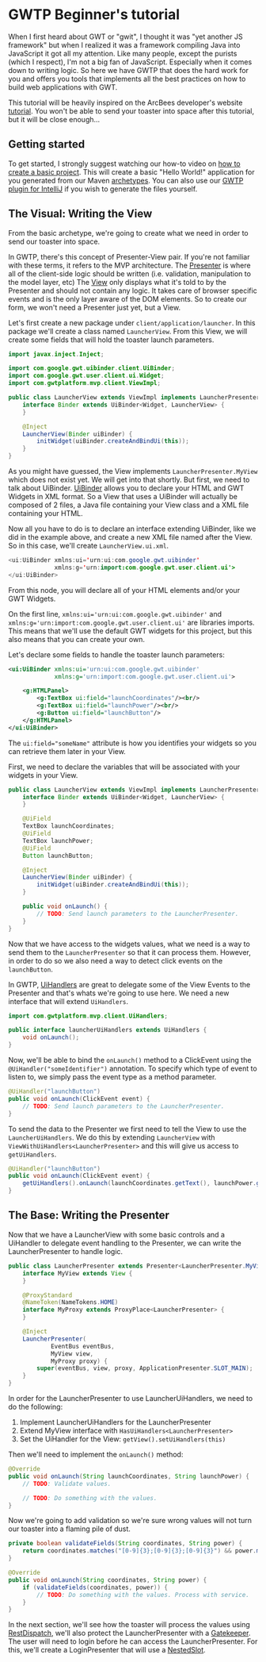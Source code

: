 # GWTP Beginner's tutorial
When I first heard about GWT or "gwit", I thought it was "yet another JS framework" but when I realized it was a framework compiling Java into JavaScript it got all my attention. Like many people, except the purists (which I respect), I'm not a big fan of JavaScript. Especially when it comes down to writing logic. So here we have GWTP that does the hard work for you and offers you tools that implements all the best practices on how to build web applications with GWT.

This tutorial will be heavily inspired on the ArcBees developer's website [tutorial][tutorial]. You won't be able to send your toaster into space after this tutorial, but it will be close enough...

## Getting started
To get started, I strongly suggest watching our how-to video on [how to create a basic project][generate]. This will create a basic "Hello World!" application for you generated from our Maven [archetypes][archetypes]. You can also use our [GWTP plugin for IntelliJ][plugin] if you wish to generate the files yourself.

## The Visual: Writing the View
From the basic archetype, we're going to create what we need in order to send our toaster into space.

In GWTP, there's this concept of Presenter-View pair. If you're not familiar with these terms, it refers to the MVP architecture. The [Presenter][presenter] is where all of the client-side logic should be written (i.e. validation, manipulation to the model layer, etc) The [View][view] only displays what it's told to by the Presenter and should not contain any logic. It takes care of browser specific events and is the only layer aware of the DOM elements. So to create our form, we won't need a Presenter just yet, but a View.

Let's first create a new package under `client/application/launcher`. In this package we'll create a class named `LauncherView`. From this View, we will create some fields that will hold the toaster launch parameters.

```java
import javax.inject.Inject;

import com.google.gwt.uibinder.client.UiBinder;
import com.google.gwt.user.client.ui.Widget;
import com.gwtplatform.mvp.client.ViewImpl;

public class LauncherView extends ViewImpl implements LauncherPresenter.MyView {
    interface Binder extends UiBinder<Widget, LauncherView> {
    }

    @Inject
    LauncherView(Binder uiBinder) {
        initWidget(uiBinder.createAndBindUi(this));
    }
}
```

As you might have guessed, the View implements `LauncherPresenter.MyView` which does not exist yet. We will get into that shortly. But first, we need to talk about UiBinder. [UiBinder][uibinder] allows you to declare your HTML and GWT Widgets in XML format. So a View that uses a UiBinder will actually be composed of 2 files, a Java file containing your View class and a XML file containing your HTML.

Now all you have to do is to declare an interface extending UiBinder, like we did in the example above, and create a new XML file named after the View. So in this case, we'll create `LauncherView.ui.xml`.

```java
<ui:UiBinder xmlns:ui='urn:ui:com.google.gwt.uibinder'
             xmlns:g='urn:import:com.google.gwt.user.client.ui'>
</ui:UiBinder>
```

From this node, you will declare all of your HTML elements and/or your GWT Widgets.

On the first line, `xmlns:ui='urn:ui:com.google.gwt.uibinder'` and `xmlns:g='urn:import:com.google.gwt.user.client.ui'` are libraries imports. This means that we'll use the default GWT widgets for this project, but this also means that you can create your own.

Let's declare some fields to handle the toaster launch parameters:

```xml
<ui:UiBinder xmlns:ui='urn:ui:com.google.gwt.uibinder'
             xmlns:g='urn:import:com.google.gwt.user.client.ui'>

    <g:HTMLPanel>
        <g:TextBox ui:field="launchCoordinates"/><br/>
        <g:TextBox ui:field="launchPower"/><br/>
        <g:Button ui:field="launchButton"/>
    </g:HTMLPanel>
</ui:UiBinder>
```

The `ui:field="someName"` attribute is how you identifies your widgets so you can retrieve them later in your View.

First, we need to declare the variables that will be associated with your widgets in your View.

```java
public class LauncherView extends ViewImpl implements LauncherPresenter.MyView {
    interface Binder extends UiBinder<Widget, LauncherView> {
    }

    @UiField
    TextBox launchCoordinates;
    @UiField
    TextBox launchPower;
    @UiField
    Button launchButton;

    @Inject
    LauncherView(Binder uiBinder) {
        initWidget(uiBinder.createAndBindUi(this));
    }

    public void onLaunch() {
        // TODO: Send launch parameters to the LauncherPresenter.
    }
}
```

Now that we have access to the widgets values, what we need is a way to send them to the `LauncherPresenter` so that it can process them. However, in order to do so we also need a way to detect click events on the `launchButton`.

In GWTP, [UiHandlers][uihandlers] are great to delegate some of the View Events to the Presenter and that's whats we're going to use here. We need a new interface that will extend `UiHandlers`.

```java
import com.gwtplatform.mvp.client.UiHandlers;

public interface launcherUiHandlers extends UiHandlers {
    void onLaunch();
}
```

Now, we'll be able to bind the `onLaunch()` method to a ClickEvent using the `@UiHandler("someIdentifier")` annotation. To specify which type of event to listen to, we simply pass the event type as a method parameter.

```java
@UiHandler("launchButton")
public void onLaunch(ClickEvent event) {
    // TODO: Send launch parameters to the LauncherPresenter.
}
```

To send the data to the Presenter we first need to tell the View to use the `LauncherUiHandlers`. We do this by extending `LauncherView` with `ViewWithUiHandlers<LauncherPresenter>` and this will give us access to `getUiHandlers`.

```java
@UiHandler("launchButton")
public void onLaunch(ClickEvent event) {
    getUiHandlers().onLaunch(launchCoordinates.getText(), launchPower.getText());
}
```

## The Base: Writing the Presenter
Now that we have a LauncherView with some basic controls and a UiHandler to delegate event handling to the Presenter, we can write the LauncherPresenter to handle logic.

```java
public class LauncherPresenter extends Presenter<LauncherPresenter.MyView, LauncherPresenter.MyProxy> {
    interface MyView extends View {
    }

    @ProxyStandard
    @NameToken(NameTokens.HOME)
    interface MyProxy extends ProxyPlace<LauncherPresenter> {
    }

    @Inject
    LauncherPresenter(
            EventBus eventBus,
            MyView view,
            MyProxy proxy) {
        super(eventBus, view, proxy, ApplicationPresenter.SLOT_MAIN);
    }
}
```

In order for the LauncherPresenter to use LauncherUiHandlers, we need to do the following:
1. Implement LauncherUiHandlers for the LauncherPresenter
1. Extend MyView interface with `HasUiHandlers<LauncherPresenter>`
1. Set the UiHandler for the View: `getView().setUiHandlers(this)`

Then we'll need to implement the `onLaunch()` method:

```java
@Override
public void onLaunch(String launchCoordinates, String launchPower) {
    // TODO: Validate values.

    // TODO: Do something with the values.
}
```

Now we're going to add validation so we're sure wrong values will not turn our toaster into a flaming pile of dust.

```java
private boolean validateFields(String coordinates, String power) {
    return coordinates.matches("[0-9]{3};[0-9]{3};[0-9]{3}") && power.matches("[0-9]");
}
```

```java
@Override
public void onLaunch(String coordinates, String power) {
    if (validateFields(coordinates, power)) {
        // TODO: Do something with the values. Process with service.
    }
}
```

In the next section, we'll see how the toaster will process the values using [RestDispatch][rest], we'll also protect the LauncherPresenter with a [Gatekeeper][security]. The user will need to login before he can access the LauncherPresenter. For this, we'll create a LoginPresenter that will use a [NestedSlot][slots].

[uibinder]: http://www.gwtproject.org/doc/latest/DevGuideUiBinder.html
[tutorial]: http://dev.arcbees.com/gwtp/tutorials/
[archetypes]: https://github.com/ArcBees/Arcbees-Archetypes
[presenter]: http://dev.arcbees.com/gwtp/core/presenters/index.html
[view]: http://dev.arcbees.com/gwtp/core/presenters/view.html
[uihandlers]: http://dev.arcbees.com/gwtp/core/presenters/view-with-ui-handlers.html
[execute]: https://youtu.be/6_MQSJy92m0
[generate]: https://youtu.be/Im1DGozNCsU
[slots]: http://dev.arcbees.com/gwtp/core/slots/
[rest]: http://dev.arcbees.com/gwtp/communication/index.html
[security]: http://dev.arcbees.com/gwtp/core/security/
[plugin]: https://github.com/ArcBees/gwtp-idea-plugin